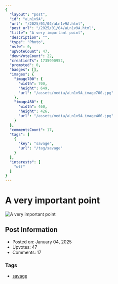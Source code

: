 ```yaml
---
{
  "layout": "post",
  "id": "aLn1v9A",
  "url": "/2025/01/04/aLn1v9A.html",
  "post_url": "/2025/01/04/aLn1v9A.html",
  "title": "A very important point",
  "description": "",
  "type": "Photo",
  "nsfw": 0,
  "upVoteCount": 47,
  "downVoteCount": 22,
  "creationTs": 1735990952,
  "promoted": 0,
  "badges": [],
  "images": {
    "image700": {
      "width": 700,
      "height": 649,
      "url": "/assets/media/aLn1v9A_image700.jpg"
    },
    "image460": {
      "width": 460,
      "height": 426,
      "url": "/assets/media/aLn1v9A_image460.jpg"
    }
  },
  "commentsCount": 17,
  "tags": [
    {
      "key": "savage",
      "url": "/tag/savage"
    }
  ],
  "interests": [
    "wtf"
  ]
}
---
```


# A very important point

![A very important point](/assets/media/aLn1v9A_image700.jpg)

## Post Information

- Posted on: January 04, 2025
- Upvotes: 47
- Comments: 17

### Tags

- [savage](/tag/savage)
